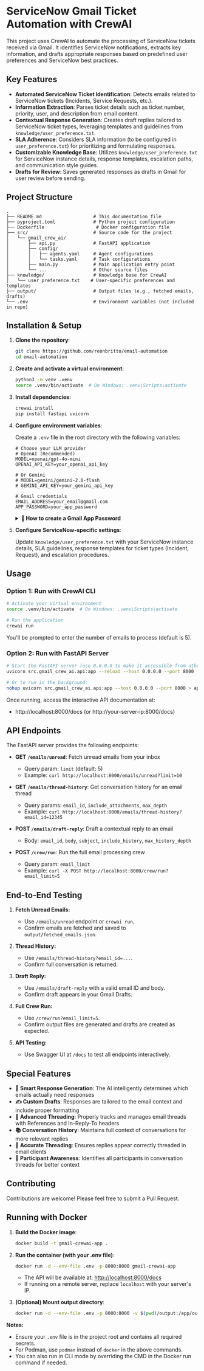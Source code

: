 # ServiceNow Gmail Ticket Automation with CrewAI

This project uses CrewAI to automate the processing of ServiceNow tickets received via Gmail. It identifies ServiceNow notifications, extracts key information, and drafts appropriate responses based on predefined user preferences and ServiceNow best practices.

## Key Features

-   **Automated ServiceNow Ticket Identification**: Detects emails related to ServiceNow tickets (Incidents, Service Requests, etc.).
-   **Information Extraction**: Parses ticket details such as ticket number, priority, user, and description from email content.
-   **Contextual Response Generation**: Creates draft replies tailored to ServiceNow ticket types, leveraging templates and guidelines from `knowledge/user_preference.txt`.
-   **SLA Adherence**: Considers SLA information (to be configured in `user_preference.txt`) for prioritizing and formulating responses.
-   **Customizable Knowledge Base**: Utilizes `knowledge/user_preference.txt` for ServiceNow instance details, response templates, escalation paths, and communication style guides.
-   **Drafts for Review**: Saves generated responses as drafts in Gmail for user review before sending.

## Project Structure

```
.
├── README.md                   # This documentation file
├── pyproject.toml              # Python project configuration
├── Dockerfile                   # Docker configuration file
├── src/                        # Source code for the project
│   └── gmail_crew_ai/
│       ├── api.py              # FastAPI application
│       ├── config/
│       │   ├── agents.yaml     # Agent configurations
│       │   └── tasks.yaml      # Task configurations
│       ├── main.py             # Main application entry point
│       └── ...                 # Other source files
├── knowledge/                  # Knowledge base for CrewAI
│   └── user_preference.txt    # User-specific preferences and templates
├── output/                     # Output files (e.g., fetched emails, drafts)
└── .env                        # Environment variables (not included in repo)
```

## Installation & Setup

1.  **Clone the repository**:

    ```bash
    git clone https://github.com/reonbritto/email-automation
    cd email-automation
    ```

2.  **Create and activate a virtual environment**:

    ```bash
    python3 -m venv .venv
    source .venv/bin/activate  # On Windows: .venv\Scripts\activate
    ```

3.  **Install dependencies**:

    ```bash
    crewai install
    pip install fastapi uvicorn
    ```

4.  **Configure environment variables**:

    Create a `.env` file in the root directory with the following variables:

    ```
    # Choose your LLM provider
    # OpenAI (Recommended)
    MODEL=openai/gpt-4o-mini
    OPENAI_API_KEY=your_openai_api_key

    # Or Gemini
    # MODEL=gemini/gemini-2.0-flash
    # GEMINI_API_KEY=your_gemini_api_key

    # Gmail credentials
    EMAIL_ADDRESS=your_email@gmail.com
    APP_PASSWORD=your_app_password
    ```

    <details>
    <summary><b>🔑 How to create a Gmail App Password</b></summary>

    1.  Go to your Google Account settings at [myaccount.google.com](https://myaccount.google.com/)
    2.  Select **Security** from the left navigation panel
    3.  Under "Signing in to Google," find and select **2-Step Verification** (enable it if not already enabled)
    4.  Scroll to the bottom and find **App passwords**
    5.  Select **Mail** from the "Select app" dropdown
    6.  Select **Other (Custom name)** from the "Select device" dropdown
    7.  Enter `Gmail CrewAI` as the name
    8.  Click **Generate**
    9.  Copy the 16-character password that appears (spaces will be removed automatically)
    10.  Paste this password in your `.env` file as the `APP_PASSWORD` value
    11.  Click **Done**

    **Note**: App passwords can only be created if you have 2-Step Verification enabled on your Google account.
    </details>

5.  **Configure ServiceNow-specific settings**:

    Update `knowledge/user_preference.txt` with your ServiceNow instance details, SLA guidelines, response templates for ticket types (Incident, Request), and escalation procedures.

## Usage

### Option 1: Run with CrewAI CLI

```bash
# Activate your virtual environment
source .venv/bin/activate  # On Windows: .venv\Scripts\activate

# Run the application
crewai run
```

You'll be prompted to enter the number of emails to process (default is 5).

### Option 2: Run with FastAPI Server

```bash
# Start the FastAPI server (use 0.0.0.0 to make it accessible from other machines)
uvicorn src.gmail_crew_ai.api:app --reload --host 0.0.0.0 --port 8000

# Or to run in the background:
nohup uvicorn src.gmail_crew_ai.api:app --host 0.0.0.0 --port 8000 > api.log 2>&1 &
```

Once running, access the interactive API documentation at:
- http://localhost:8000/docs (or http://your-server-ip:8000/docs)

## API Endpoints

The FastAPI server provides the following endpoints:

- **GET `/emails/unread`**: Fetch unread emails from your inbox
  - Query param: `limit` (default: 5)
  - Example: `curl http://localhost:8000/emails/unread?limit=10`

- **GET `/emails/thread-history`**: Get conversation history for an email thread
  - Query params: `email_id`, `include_attachments`, `max_depth`
  - Example: `curl http://localhost:8000/emails/thread-history?email_id=12345`

- **POST `/emails/draft-reply`**: Draft a contextual reply to an email
  - Body: `email_id`, `body`, `subject`, `include_history`, `max_history_depth`

- **POST `/crew/run`**: Run the full email processing crew
  - Query param: `email_limit`
  - Example: `curl -X POST http://localhost:8000/crew/run?email_limit=5`

## End-to-End Testing

1. **Fetch Unread Emails:**  
   - Use `/emails/unread` endpoint or `crewai run`.
   - Confirm emails are fetched and saved to `output/fetched_emails.json`.

2. **Thread History:**  
   - Use `/emails/thread-history?email_id=...`.
   - Confirm full conversation is returned.

3. **Draft Reply:**  
   - Use `/emails/draft-reply` with a valid email ID and body.
   - Confirm draft appears in your Gmail Drafts.

4. **Full Crew Run:**  
   - Use `/crew/run?email_limit=5`.
   - Confirm output files are generated and drafts are created as expected.

5. **API Testing:**  
   - Use Swagger UI at `/docs` to test all endpoints interactively.

## Special Features

- **🧠 Smart Response Generation**: The AI intelligently determines which emails actually need responses
- **✍️ Custom Drafts**: Responses are tailored to the email context and include proper formatting
- **🧵 Advanced Threading**: Properly tracks and manages email threads with References and In-Reply-To headers
- **📚 Conversation History**: Maintains full context of conversations for more relevant replies
- **🔄 Accurate Threading**: Ensures replies appear correctly threaded in email clients
- **👥 Participant Awareness**: Identifies all participants in conversation threads for better context

## Contributing

Contributions are welcome! Please feel free to submit a Pull Request.

## Running with Docker

1.  **Build the Docker image**:

    ```bash
    docker build -t gmail-crewai-app .
    ```

2.  **Run the container (with your .env file)**:

    ```bash
    docker run -d --env-file .env -p 8000:8000 gmail-crewai-app
    ```

    - The API will be available at: [http://localhost:8000/docs](http://localhost:8000/docs)
    - If running on a remote server, replace `localhost` with your server's IP.

3.  **(Optional) Mount output directory**:

    ```bash
    docker run -d --env-file .env -p 8000:8000 -v $(pwd)/output:/app/output gmail-crewai-app
    ```

**Notes:**
- Ensure your `.env` file is in the project root and contains all required secrets.
- For Podman, use `podman` instead of `docker` in the above commands.
- You can also run in CLI mode by overriding the CMD in the Docker run command if needed.